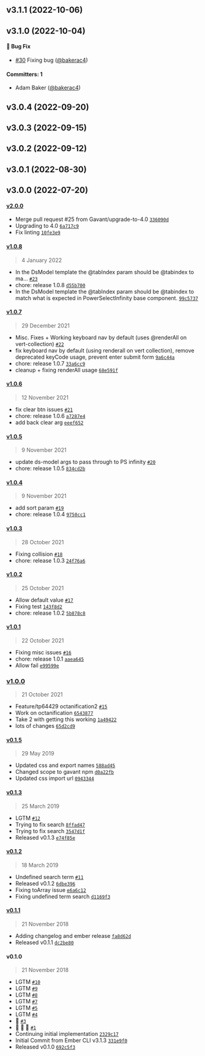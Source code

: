 
## v3.1.1 (2022-10-06)

## v3.1.0 (2022-10-04)

#### :bug: Bug Fix
* [#30](https://github.com/Gavant/ember-power-select-infinity/pull/30) Fixing bug ([@bakerac4](https://github.com/bakerac4))

#### Committers: 1
- Adam Baker ([@bakerac4](https://github.com/bakerac4))

## v3.0.4 (2022-09-20)

## v3.0.3 (2022-09-15)

## v3.0.2 (2022-09-12)

## v3.0.1 (2022-08-30)

## v3.0.0 (2022-07-20)

#### [v2.0.0](https://github.com/Gavant/ember-power-select-infinity/compare/v1.0.8...v2.0.0)

-   Merge pull request #25 from Gavant/upgrade-to-4.0 [`336090d`](https://github.com/Gavant/ember-power-select-infinity/commit/336090dec912f03a0e4c5f7b1dcaac3a3145441c)
-   Upgrading to 4.0 [`6a717c9`](https://github.com/Gavant/ember-power-select-infinity/commit/6a717c97a8e2aac84634a94c8430defa3ce23282)
-   Fix linting [`10fe3e9`](https://github.com/Gavant/ember-power-select-infinity/commit/10fe3e9e8b8b3498e1d1ee3c440978616c3f18aa)

#### [v1.0.8](https://github.com/Gavant/ember-power-select-infinity/compare/v1.0.7...v1.0.8)

> 4 January 2022

-   In the DsModel template the @tabIndex param should be @tabindex to ma… [`#23`](https://github.com/Gavant/ember-power-select-infinity/pull/23)
-   chore: release 1.0.8 [`d55b700`](https://github.com/Gavant/ember-power-select-infinity/commit/d55b70036b2ac247485c492dd8c5961f62cc2be3)
-   In the DsModel template the @tabIndex param should be @tabindex to match what is expected in PowerSelectInfinity base component. [`99c5737`](https://github.com/Gavant/ember-power-select-infinity/commit/99c57370ac3c79443a7729169bdd3e187ad05da8)

#### [v1.0.7](https://github.com/Gavant/ember-power-select-infinity/compare/v1.0.6...v1.0.7)

> 29 December 2021

-   Misc. Fixes + Working keyboard nav by default (uses @renderAll on vert-collection) [`#22`](https://github.com/Gavant/ember-power-select-infinity/pull/22)
-   fix keyboard nav by default (using renderall on vert collection), remove deprecated keyCode usage, prevent enter submit form [`9a6c44a`](https://github.com/Gavant/ember-power-select-infinity/commit/9a6c44a44041ab2f606ea6485525ca58a84946b8)
-   chore: release 1.0.7 [`33a6cc9`](https://github.com/Gavant/ember-power-select-infinity/commit/33a6cc9da6ecd5faf7fe3939eb60c2406a6c524f)
-   cleanup + fixing renderAll usage [`68e591f`](https://github.com/Gavant/ember-power-select-infinity/commit/68e591f1bbe12853e3f612e76cc9d60e96985511)

#### [v1.0.6](https://github.com/Gavant/ember-power-select-infinity/compare/v1.0.5...v1.0.6)

> 12 November 2021

-   fix clear btn issues [`#21`](https://github.com/Gavant/ember-power-select-infinity/pull/21)
-   chore: release 1.0.6 [`a7287e4`](https://github.com/Gavant/ember-power-select-infinity/commit/a7287e4f12cfa8d7a6207d5595e33e73f322870f)
-   add back clear arg [`eeef652`](https://github.com/Gavant/ember-power-select-infinity/commit/eeef6528dceeb521e167000aa41ce2a06851385c)

#### [v1.0.5](https://github.com/Gavant/ember-power-select-infinity/compare/v1.0.4...v1.0.5)

> 9 November 2021

-   update ds-model args to pass through to PS infinity [`#20`](https://github.com/Gavant/ember-power-select-infinity/pull/20)
-   chore: release 1.0.5 [`834cd2b`](https://github.com/Gavant/ember-power-select-infinity/commit/834cd2b9de7f043e86a73eef136ca726043a5a36)

#### [v1.0.4](https://github.com/Gavant/ember-power-select-infinity/compare/v1.0.3...v1.0.4)

> 9 November 2021

-   add sort param [`#19`](https://github.com/Gavant/ember-power-select-infinity/pull/19)
-   chore: release 1.0.4 [`9750cc1`](https://github.com/Gavant/ember-power-select-infinity/commit/9750cc1e8c27e8d468ff9d9b77b45a56602d1e34)

#### [v1.0.3](https://github.com/Gavant/ember-power-select-infinity/compare/v1.0.2...v1.0.3)

> 28 October 2021

-   Fixing collision [`#18`](https://github.com/Gavant/ember-power-select-infinity/pull/18)
-   chore: release 1.0.3 [`24f76a6`](https://github.com/Gavant/ember-power-select-infinity/commit/24f76a64d6a8d2d5634bbbb949ab81c91ae06a04)

#### [v1.0.2](https://github.com/Gavant/ember-power-select-infinity/compare/v1.0.1...v1.0.2)

> 25 October 2021

-   Allow default value [`#17`](https://github.com/Gavant/ember-power-select-infinity/pull/17)
-   Fixing test [`143f8d2`](https://github.com/Gavant/ember-power-select-infinity/commit/143f8d292bca5e00fdccb3f7e554e6eb38ab7b41)
-   chore: release 1.0.2 [`5b878c8`](https://github.com/Gavant/ember-power-select-infinity/commit/5b878c8c8e14cc7011f8d65944ab997bfa24412d)

#### [v1.0.1](https://github.com/Gavant/ember-power-select-infinity/compare/v1.0.0...v1.0.1)

> 22 October 2021

-   Fixing misc issues [`#16`](https://github.com/Gavant/ember-power-select-infinity/pull/16)
-   chore: release 1.0.1 [`aaea645`](https://github.com/Gavant/ember-power-select-infinity/commit/aaea645ae04e1c536019ee4701456b50b0977147)
-   Allow fail [`e99599e`](https://github.com/Gavant/ember-power-select-infinity/commit/e99599e4fd1c3d057ea17e1ad01e4884332976af)

### [v1.0.0](https://github.com/Gavant/ember-power-select-infinity/compare/v0.1.5...v1.0.0)

> 21 October 2021

-   Feature/tp64429 octanification2 [`#15`](https://github.com/Gavant/ember-power-select-infinity/pull/15)
-   Work on octanification [`6543877`](https://github.com/Gavant/ember-power-select-infinity/commit/654387758ccc8b2309edd8fbee959f63aa9c5f22)
-   Take 2 with getting this working [`1a49422`](https://github.com/Gavant/ember-power-select-infinity/commit/1a49422fea5996929c1ceb6078c0a37d0c40bca7)
-   lots of changes [`65d2cd9`](https://github.com/Gavant/ember-power-select-infinity/commit/65d2cd905a8d8c12041d4f3deaa81a96fb378fab)

#### [v0.1.5](https://github.com/Gavant/ember-power-select-infinity/compare/v0.1.3...v0.1.5)

> 29 May 2019

-   Updated css and export names [`588ad45`](https://github.com/Gavant/ember-power-select-infinity/commit/588ad4591b625a6cd93a50ff78560a883a761de6)
-   Changed scope to gavant npm [`d0a22fb`](https://github.com/Gavant/ember-power-select-infinity/commit/d0a22fb196136525e955f5be6772ae7bab975ea2)
-   Updated css import url [`0943344`](https://github.com/Gavant/ember-power-select-infinity/commit/09433447defc2659f6c0f81c276355ee8914d7a1)

#### [v0.1.3](https://github.com/Gavant/ember-power-select-infinity/compare/v0.1.2...v0.1.3)

> 25 March 2019

-   LGTM [`#12`](https://github.com/Gavant/ember-power-select-infinity/pull/12)
-   Trying to fix search [`8ffad47`](https://github.com/Gavant/ember-power-select-infinity/commit/8ffad4715d1d1ec929ab9699534a3798d1cbefdd)
-   Trying to fix search [`3547d1f`](https://github.com/Gavant/ember-power-select-infinity/commit/3547d1f5c23ccfca4d451d70e4078676232af836)
-   Released v0.1.3 [`e74f85e`](https://github.com/Gavant/ember-power-select-infinity/commit/e74f85e91bc6a23c0cbb1a5c8ecec958e171408f)

#### [v0.1.2](https://github.com/Gavant/ember-power-select-infinity/compare/v0.1.1...v0.1.2)

> 18 March 2019

-   Undefined search term [`#11`](https://github.com/Gavant/ember-power-select-infinity/pull/11)
-   Released v0.1.2 [`6dbe396`](https://github.com/Gavant/ember-power-select-infinity/commit/6dbe396b32a8be94de1cf3d0f080e44ff8952ed3)
-   Fixing toArray issue [`e6a6c12`](https://github.com/Gavant/ember-power-select-infinity/commit/e6a6c121e320cedcfc77e30c7d2a7ac392fa6650)
-   Fixing undefined term search [`d1169f3`](https://github.com/Gavant/ember-power-select-infinity/commit/d1169f3535375c9a44a7b595d6e851cdc8716645)

#### [v0.1.1](https://github.com/Gavant/ember-power-select-infinity/compare/v0.1.0...v0.1.1)

> 21 November 2018

-   Adding changelog and ember release [`fa8d62d`](https://github.com/Gavant/ember-power-select-infinity/commit/fa8d62de24e9af3fc0979aea8ee29aa80b2f9169)
-   Released v0.1.1 [`dc2be80`](https://github.com/Gavant/ember-power-select-infinity/commit/dc2be80e51b4165f717088169d49b487e731806f)

#### v0.1.0

> 21 November 2018

-   LGTM [`#10`](https://github.com/Gavant/ember-power-select-infinity/pull/10)
-   LGTM [`#9`](https://github.com/Gavant/ember-power-select-infinity/pull/9)
-   LGTM [`#8`](https://github.com/Gavant/ember-power-select-infinity/pull/8)
-   LGTM [`#7`](https://github.com/Gavant/ember-power-select-infinity/pull/7)
-   LGTM [`#5`](https://github.com/Gavant/ember-power-select-infinity/pull/5)
-   LGTM [`#4`](https://github.com/Gavant/ember-power-select-infinity/pull/4)
-   🚀 [`#3`](https://github.com/Gavant/ember-power-select-infinity/pull/3)
-   🚀 🚀 🚀 [`#1`](https://github.com/Gavant/ember-power-select-infinity/pull/1)
-   Continuing initial implementation [`2329c17`](https://github.com/Gavant/ember-power-select-infinity/commit/2329c17aadb50a9b4a942bd1acf7af98332bd316)
-   Initial Commit from Ember CLI v3.1.3 [`331e9f0`](https://github.com/Gavant/ember-power-select-infinity/commit/331e9f09bdc08a04ff6e2ac61b92b6258d31a4ea)
-   Released v0.1.0 [`692c5f3`](https://github.com/Gavant/ember-power-select-infinity/commit/692c5f3868aef66af094470a185db60dc152bf95)
